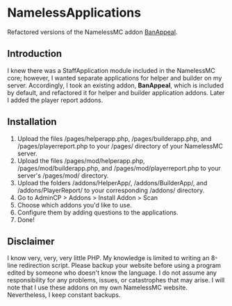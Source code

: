 # NamelessApplications
Refactored versions of the NamelessMC addon [BanAppeal](https://github.com/NamelessMC/Nameless/tree/master/addons/BanAppeal).

## Introduction
I knew there was a StaffApplication module included in the NamelessMC core; however, I wanted separate applications for helper and builder on my server.
Accordingly, I took an existing addon, **BanAppeal**, which is included by default, and refactored it for helper and builder application addons. Later I added the player report addons.

## Installation
1. Upload the files /pages/helperapp.php, /pages/builderapp.php, and /pages/playerreport.php to your /pages/ directory of your NamelessMC server.
2. Upload the files /pages/mod/helperapp.php, /pages/mod/builderapp.php, and /pages/mod/playerreport.php to your server's /pages/mod/ directory.
3. Upload the folders /addons/HelperApp/, /addons/BuilderApp/, and /addons/PlayerReport/ to your corresponding /addons/ directory.
4. Go to AdminCP > Addons > Install Addon > Scan
5. Choose which addons you'd like to use.
6. Configure them by adding questions to the applications.
7. Done!

## Disclaimer
I know very, very, very little PHP. My knowledge is limited to writing an 8-line redirection script.
Please backup your website before using a program edited by someone who doesn't know the language.
I do not assume any responsibility for any problems, issues, or catastrophes that may arise.
I will note that I use these addons on my own NamelessMC website. Nevertheless, I keep constant backups.
